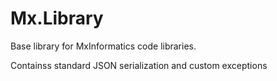 # Mx.Library

Base library for MxInformatics code libraries.

Containss standard JSON serialization and custom exceptions
